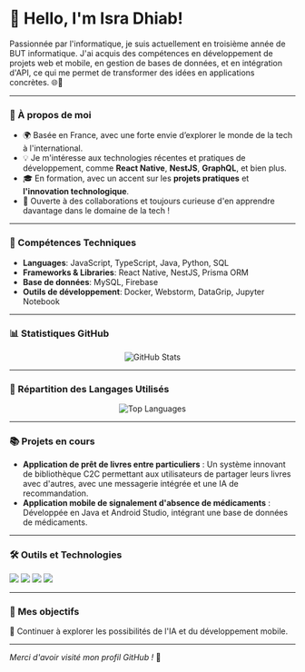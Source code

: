 # 👋 Hello, I'm Isra Dhiab!

Passionnée par l'informatique, je suis actuellement en troisième année de BUT informatique. J'ai acquis des compétences en développement de projets web et mobile, en gestion de bases de données, et en intégration d'API, ce qui me permet de transformer des idées en applications concrètes. 🌐📱

---

### 🚀 À propos de moi

- 🌍 Basée en France, avec une forte envie d’explorer le monde de la tech à l'international.
- 💡 Je m'intéresse aux technologies récentes et pratiques de développement, comme **React Native**, **NestJS**, **GraphQL**, et bien plus.
- 🎓 En formation, avec un accent sur les **projets pratiques** et **l'innovation technologique**.
- 🤝 Ouverte à des collaborations et toujours curieuse d'en apprendre davantage dans le domaine de la tech !

---

### 🔧 Compétences Techniques

- **Languages**: JavaScript, TypeScript, Java, Python, SQL
- **Frameworks & Libraries**: React Native, NestJS, Prisma ORM
- **Base de données**: MySQL, Firebase
- **Outils de développement**: Docker, Webstorm, DataGrip, Jupyter Notebook

---

### 📊 Statistiques GitHub

<div align="center">
  <img src="https://github-readme-stats.vercel.app/api?username=isradh&show_icons=true&theme=radical" alt="GitHub Stats" />
</div>

---

### 📐 Répartition des Langages Utilisés

<div align="center">
  <img src="https://github-readme-stats.vercel.app/api/top-langs/?username=isradh&layout=compact&theme=radical" alt="Top Languages" />
</div>

---

### 📚 Projets en cours

- **Application de prêt de livres entre particuliers** : Un système innovant de bibliothèque C2C permettant aux utilisateurs de partager leurs livres avec d'autres, avec une messagerie intégrée et une IA de recommandation.
- **Application mobile de signalement d'absence de médicaments** : Développée en Java et Android Studio, intégrant une base de données de médicaments.

---

### 🛠️ Outils et Technologies

<p>
  <img src="https://img.shields.io/badge/Java-ED8B00?style=for-the-badge&logo=java&logoColor=white" />
  <img src="https://img.shields.io/badge/React_Native-20232A?style=for-the-badge&logo=react&logoColor=61DAFB" />
  <img src="https://img.shields.io/badge/NestJS-E0234E?style=for-the-badge&logo=nestjs&logoColor=white" />
  <img src="https://img.shields.io/badge/MySQL-4479A1?style=for-the-badge&logo=mysql&logoColor=white" />
</p>

---

### 🎯 Mes objectifs

📌 Continuer à explorer les possibilités de l'IA et du développement mobile.

---

*Merci d'avoir visité mon profil GitHub !* 🙌
